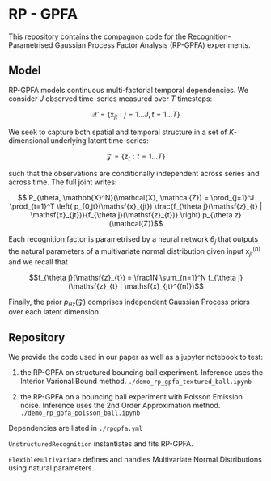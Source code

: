 
# RP - GPFA

This repository contains the compagnon code for the Recognition-Parametrised Gaussian Process Factor Analysis (RP-GPFA) experiments.

## Model

RP-GPFA models continuous multi-factorial temporal dependencies. We consider $J$ observed time-series measured over $T$ timesteps:

$$\mathcal{X} = \{ \mathsf{x}_{jt} : j = 1\dots J, t=1\dots T \}$$

We seek to capture both spatial and temporal structure in a set of $K$-dimensional underlying latent time-series:

$$\mathcal{Z}=\{\mathsf{z}_t:t=1 \dots T\}$$

such that the observations are  conditionally independent across series and across time. The full joint writes:

$$ P_{\theta, \mathbb{X}^N}(\mathcal{X}, \mathcal{Z}) = \prod_{j=1}^J \prod_{t=1}^T \left( p_{0,jt}(\mathsf{x}_{jt}) \frac{f_{\theta j}(\mathsf{z}_{t} | \mathsf{x}_{jt})}{f_{\theta j}(\mathsf{z}_{t})} \right) p_{\theta z}(\mathcal{Z})$$


Each recognition factor is parametrised by a neural network $\theta_j$ that outputs the natural parameters of a multivariate normal distribution given input $\mathsf{x}_{jt}^{(n)}$ and we recall that

$$f_{\theta j}(\mathsf{z}_{t}) = \frac1N \sum_{n=1}^N f_{\theta j}(\mathsf{z}_{t} | \mathsf{x}_{jt}^{(n)})$$

Finally, the prior $p_{\theta z}(\mathcal{Z})$ comprises independent Gaussian Process priors over each latent dimension.


## Repository

We provide the code used in our paper as well as a jupyter notebook to test:

1) the RP-GPFA on structured bouncing ball experiment. Inference uses the Interior Varional Bound method. 
   `./demo_rp_gpfa_textured_ball.ipynb`
   
2) the RP-GPFA on a bouncing ball experiment with Poisson Emission noise. Inference uses the 2nd Order Approximation method.
    `./demo_rp_gpfa_poisson_ball.ipynb`
   
Dependencies are listed in `./rpgpfa.yml`


`UnstructuredRecognition` instantiates and fits RP-GPFA.

`FlexibleMultivariate` defines and handles Multivariate Normal Distributions using natural parameters.



